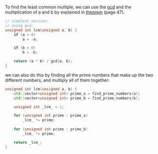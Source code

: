
To find the least common multiple, we can use the [gcd](Discrete/Oppgaver/Arithmetic/Greatest%20common%20divisor) and the multiplication of a and b by explained in [theorem](https://uia.instructure.com/courses/16240/files/2639182?module_item_id=627022) (page 47).
```c++
// simplest version:
// using gcd:
unsigned int lcm(unsigned a, b) {
	if (a < 0)
		a = -a;

	if (b < 0)
		b = -b;

	return (a * b) / gcd(a, b);
}
```


we can also do this by finding all the prime numbers that make up the two different numbers, and multiply all of them together:
```c++
unsigned int lcm(unsigned a, b) { 
	std::vector<unsigned int> prime_a = find_prime_numbers(a);
	std::vector<unsigned int> prime_b = find_prime_numbers(b);

	unsigned int _lcm_ = 1;

	for (unsigned int prime : prime_a)
		_lcm_ *= prime;
		
	for (unsigned int prime : prime_b)
		_lcm_ *= prime;

	return _lcm_;
}
```
